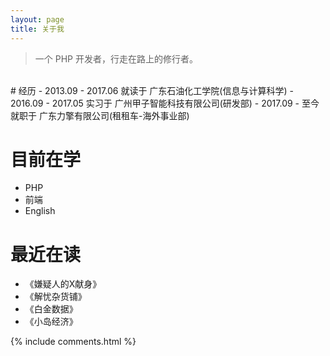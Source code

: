 ```yaml
---
layout: page
title: 关于我 
---
```


> 一个 PHP 开发者，行走在路上的修行者。

<br/>
# 经历
- 2013.09 - 2017.06 就读于 广东石油化工学院(信息与计算科学)
- 2016.09 - 2017.05 实习于 广州甲子智能科技有限公司(研发部)
- 2017.09 - 至今 就职于 广东力擎有限公司(租租车-海外事业部)

# 目前在学
- PHP
- 前端
- English

# 最近在读
- 《嫌疑人的X献身》
- 《解忧杂货铺》
- 《白金数据》
- 《小岛经济》

{% include comments.html %}

